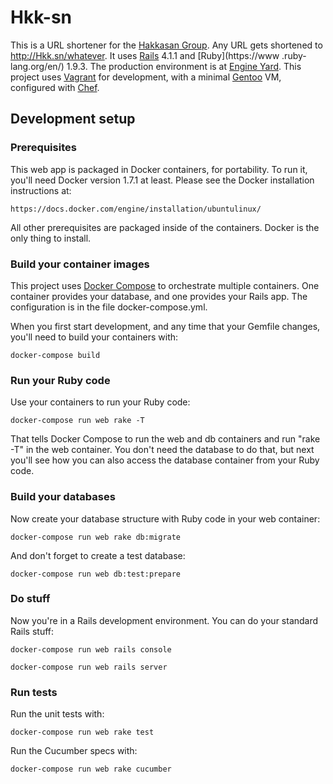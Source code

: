 # Hkk-sn

This is a URL shortener for the [Hakkasan Group](http://hakkasangroup.com/).  Any URL gets shortened
to http://Hkk.sn/whatever.  It uses [Rails](http://rubyonrails.org/) 4.1.1 and [Ruby](https://www
.ruby-lang.org/en/) 1.9.3.  The production environment is at [Engine
Yard](https://www.engineyard.com/).  This project uses [Vagrant](http://www.vagrantup.com/) for
development, with a minimal [Gentoo](http://www.gentoo.org/) VM, configured with
[Chef](http://www.getchef.com/chef/).

## Development setup

### Prerequisites

This web app is packaged in Docker containers, for portability.  To run it, you'll need Docker
version 1.7.1 at least.  Please see the Docker installation instructions at:

    https://docs.docker.com/engine/installation/ubuntulinux/

All other prerequisites are packaged inside of the containers.  Docker is the only thing to
install.

### Build your container images

This project uses [Docker Compose](https://docs.docker.com/compose/) to orchestrate multiple
containers.  One container provides your database, and one provides your Rails app. The
configuration is in the file docker-compose.yml.

When you first start development, and any time that your Gemfile changes, you'll need to build
your containers with:

    docker-compose build

### Run your Ruby code

Use your containers to run your Ruby code:

    docker-compose run web rake -T

That tells Docker Compose to run the web and db containers and run "rake -T" in the web
container.  You don't need the database to do that, but next you'll see how you can also access
the database container from your Ruby code.

### Build your databases

Now create your database structure with Ruby code in your web container:

    docker-compose run web rake db:migrate

And don't forget to create a test database:

    docker-compose run web db:test:prepare

### Do stuff

Now you're in a Rails development environment.  You can do your standard Rails stuff:

    docker-compose run web rails console

    docker-compose run web rails server

### Run tests

Run the unit tests with:

    docker-compose run web rake test

Run the Cucumber specs with:

    docker-compose run web rake cucumber
